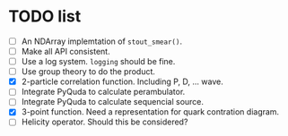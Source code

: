 # TODO list

- [ ] An NDArray implemtation of `stout_smear()`.
- [ ] Make all API consistent.
- [ ] Use a log system. `logging` should be fine.
- [ ] Use group theory to do the product.
- [x] 2-particle correlation function. Including P, D, ... wave.
- [ ] Integrate PyQuda to calculate perambulator.
- [ ] Integrate PyQuda to calculate sequencial source.
- [x] 3-point function. Need a representation for quark contration diagram.
- [ ] Helicity operator. Should this be considered?
